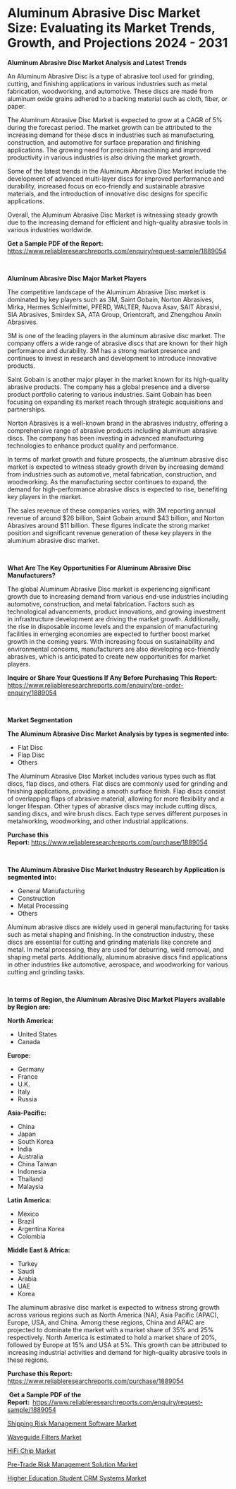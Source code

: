 <p><h1>Aluminum Abrasive Disc Market Size: Evaluating its Market Trends, Growth, and Projections 2024 - 2031</h1></p><p><strong>Aluminum Abrasive Disc Market Analysis and Latest Trends</strong></p>
<p><p>An Aluminum Abrasive Disc is a type of abrasive tool used for grinding, cutting, and finishing applications in various industries such as metal fabrication, woodworking, and automotive. These discs are made from aluminum oxide grains adhered to a backing material such as cloth, fiber, or paper.</p><p>The Aluminum Abrasive Disc Market is expected to grow at a CAGR of 5% during the forecast period. The market growth can be attributed to the increasing demand for these discs in industries such as manufacturing, construction, and automotive for surface preparation and finishing applications. The growing need for precision machining and improved productivity in various industries is also driving the market growth.</p><p>Some of the latest trends in the Aluminum Abrasive Disc Market include the development of advanced multi-layer discs for improved performance and durability, increased focus on eco-friendly and sustainable abrasive materials, and the introduction of innovative disc designs for specific applications.</p><p>Overall, the Aluminum Abrasive Disc Market is witnessing steady growth due to the increasing demand for efficient and high-quality abrasive tools in various industries worldwide.</p></p>
<p><strong>Get a Sample PDF of the Report:&nbsp;</strong> <a href="https://www.reliableresearchreports.com/enquiry/request-sample/1889054">https://www.reliableresearchreports.com/enquiry/request-sample/1889054</a></p>
<p>&nbsp;</p>
<p><strong>Aluminum Abrasive Disc Major Market Players</strong></p>
<p><p>The competitive landscape of the Aluminum Abrasive Disc market is dominated by key players such as 3M, Saint Gobain, Norton Abrasives, Mirka, Hermes Schleifmittel, PFERD, WALTER, Nuova Asav, SAIT Abrasivi, SIA Abrasives, Smirdex SA, ATA Group, Orientcraft, and Zhengzhou Anxin Abrasives. </p><p>3M is one of the leading players in the aluminum abrasive disc market. The company offers a wide range of abrasive discs that are known for their high performance and durability. 3M has a strong market presence and continues to invest in research and development to introduce innovative products.</p><p>Saint Gobain is another major player in the market known for its high-quality abrasive products. The company has a global presence and a diverse product portfolio catering to various industries. Saint Gobain has been focusing on expanding its market reach through strategic acquisitions and partnerships.</p><p>Norton Abrasives is a well-known brand in the abrasives industry, offering a comprehensive range of abrasive products including aluminum abrasive discs. The company has been investing in advanced manufacturing technologies to enhance product quality and performance.</p><p>In terms of market growth and future prospects, the aluminum abrasive disc market is expected to witness steady growth driven by increasing demand from industries such as automotive, metal fabrication, construction, and woodworking. As the manufacturing sector continues to expand, the demand for high-performance abrasive discs is expected to rise, benefiting key players in the market.</p><p>The sales revenue of these companies varies, with 3M reporting annual revenue of around $26 billion, Saint Gobain around $43 billion, and Norton Abrasives around $11 billion. These figures indicate the strong market position and significant revenue generation of these key players in the aluminum abrasive disc market.</p></p>
<p>&nbsp;</p>
<p><strong>What Are The Key Opportunities For Aluminum Abrasive Disc Manufacturers?</strong></p>
<p><p>The global Aluminum Abrasive Disc market is experiencing significant growth due to increasing demand from various end-use industries including automotive, construction, and metal fabrication. Factors such as technological advancements, product innovations, and growing investment in infrastructure development are driving the market growth. Additionally, the rise in disposable income levels and the expansion of manufacturing facilities in emerging economies are expected to further boost market growth in the coming years. With increasing focus on sustainability and environmental concerns, manufacturers are also developing eco-friendly abrasives, which is anticipated to create new opportunities for market players.</p></p>
<p><strong>Inquire or Share Your Questions If Any Before Purchasing This Report:</strong> <a href="https://www.reliableresearchreports.com/enquiry/pre-order-enquiry/1889054">https://www.reliableresearchreports.com/enquiry/pre-order-enquiry/1889054</a></p>
<p>&nbsp;</p>
<p><strong>Market Segmentation</strong></p>
<p><strong>The Aluminum Abrasive Disc Market Analysis by types is segmented into:</strong></p>
<p><ul><li>Flat Disc</li><li>Flap Disc</li><li>Others</li></ul></p>
<p><p>The Aluminum Abrasive Disc Market includes various types such as flat discs, flap discs, and others. Flat discs are commonly used for grinding and finishing applications, providing a smooth surface finish. Flap discs consist of overlapping flaps of abrasive material, allowing for more flexibility and a longer lifespan. Other types of abrasive discs may include cutting discs, sanding discs, and wire brush discs. Each type serves different purposes in metalworking, woodworking, and other industrial applications.</p></p>
<p><strong>Purchase this Report:&nbsp;</strong><a href="https://www.reliableresearchreports.com/purchase/1889054">https://www.reliableresearchreports.com/purchase/1889054</a></p>
<p>&nbsp;</p>
<p><strong>The Aluminum Abrasive Disc Market Industry Research by Application is segmented into:</strong></p>
<p><ul><li>General Manufacturing</li><li>Construction</li><li>Metal Processing</li><li>Others</li></ul></p>
<p><p>Aluminum abrasive discs are widely used in general manufacturing for tasks such as metal shaping and finishing. In the construction industry, these discs are essential for cutting and grinding materials like concrete and metal. In metal processing, they are used for deburring, weld removal, and shaping metal parts. Additionally, aluminum abrasive discs find applications in other industries like automotive, aerospace, and woodworking for various cutting and grinding tasks.</p></p>
<p>&nbsp;</p>
<p><strong>In terms of Region, the Aluminum Abrasive Disc Market Players available by Region are:</strong></p>
<p>
    <p> <strong> North America: </strong>
        <ul>
            <li>United States</li>
            <li>Canada</li>
        </ul>
        </p> 
    <p> <strong> Europe: </strong>
        <ul>
            <li>Germany</li>
            <li>France</li>
            <li>U.K.</li>
            <li>Italy</li>
            <li>Russia</li>
        </ul>
        </p> 
    <p> <strong> Asia-Pacific: </strong>
        <ul>
            <li>China</li>
            <li>Japan</li>
            <li>South Korea</li>
            <li>India</li>
            <li>Australia</li>
            <li>China Taiwan</li>
            <li>Indonesia</li>
            <li>Thailand</li>
            <li>Malaysia</li>
        </ul>
        </p> 
    <p> <strong> Latin America: </strong>
        <ul>
            <li>Mexico</li>
            <li>Brazil</li>
            <li>Argentina Korea</li>
            <li>Colombia</li>
        </ul>
        </p> 
    <p> <strong> Middle East & Africa: </strong>
        <ul>
            <li>Turkey</li>
            <li>Saudi</li>
            <li>Arabia</li>
            <li>UAE</li>
            <li>Korea</li>
        </ul>
    </p>
    </p>
<p><p>The aluminum abrasive disc market is expected to witness strong growth across various regions such as North America (NA), Asia Pacific (APAC), Europe, USA, and China. Among these regions, China and APAC are projected to dominate the market with a market share of 35% and 25% respectively. North America is estimated to hold a market share of 20%, followed by Europe at 15% and USA at 5%. This growth can be attributed to increasing industrial activities and demand for high-quality abrasive tools in these regions.</p></p>
<p><strong>Purchase this Report: </strong><a href="https://www.reliableresearchreports.com/purchase/1889054">https://www.reliableresearchreports.com/purchase/1889054</a></p>
<p>&nbsp;<strong>Get a Sample PDF of the Report:&nbsp;&nbsp;</strong><a href="https://www.reliableresearchreports.com/enquiry/request-sample/1889054">https://www.reliableresearchreports.com/enquiry/request-sample/1889054</a></p>
<p><strong></strong></p>
<p><p><a href="https://picayune-night-cbd.notion.site/Shipping-Risk-Management-Software-Market-Size-Reflecting-a-Forecast-Till-2031-Market-By-Type-By-Ap-4c077e593a8746eda270289258eadbc2">Shipping Risk Management Software Market</a></p><p><a href="https://view.publitas.com/reportprime-1/waveguide-filters-market-research-report-reveals-the-latest-trends-and-opportunities-of-this-market-for-period-from-2024-2031/">Waveguide Filters Market</a></p><p><a href="https://view.publitas.com/reportprime-1/hifi-chip-market-size-evaluating-its-market-trends-growth-and-projections-2024-2031/">HiFi Chip Market</a></p><p><a href="https://butternut-bug-553.notion.site/Insights-into-Pre-Trade-Risk-Management-Solution-Market-Size-Analysing-Market-Share-Trends-and-Gr-78208fab221949a0b554dd0359abb839">Pre-Trade Risk Management Solution Market</a></p><p><a href="https://funky-papaya-cf4.notion.site/Higher-Education-Student-CRM-Systems-Market-Analysis-and-Market-Size-Global-Industry-Overview-Mark-8c35115075604609af12692a6aac9532">Higher Education Student CRM Systems Market</a></p></p>